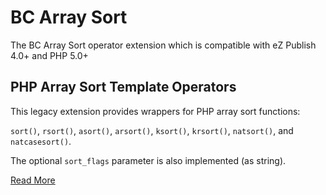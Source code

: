 # BC Array Sort

The BC Array Sort operator extension which is compatible with eZ Publish 4.0+ and PHP 5.0+

## PHP Array Sort Template Operators

This legacy extension provides wrappers for PHP array sort functions:

`sort()`, `rsort()`, `asort()`, `arsort()`, `ksort()`, `krsort()`, `natsort()`, and `natcasesort()`.

The optional `sort_flags` parameter is also implemented (as string).

[Read More](http://www.php.net/manual/en/ref.array.php)
